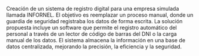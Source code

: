 Creación de un sistema de registro digital para una empresa simulada llamada INFORNEL. El objetivo es reemplazar un proceso manual, donde un guardia de seguridad registraba los datos de forma escrita. La solución propuesta incluye un software que permite el registro automático del personal a través de un lector de código de barras del DNI o la carga manual de los datos. El sistema almacena la información en una base de datos centralizada, mejorando la precisión, la eficiencia y la seguridad.
